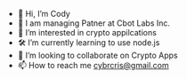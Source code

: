 - 🦾 Hi, I’m Cody
- 🔮 I am managing Patner at Cbot Labs Inc.
- 🚀 I’m interested in crypto appilcations 
- 🛠️ I’m currently learning to use node.js
- 📡 I’m looking to collaborate on Crypto Apps
- 📫 How to reach me cybrcris@gmail.com
